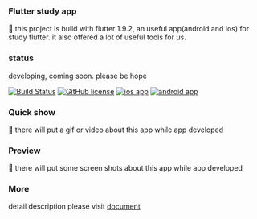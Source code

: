 
### Flutter study app  
:rocket: this project is build with flutter 1.9.2, an useful app(android and ios) for study flutter. it also offered a lot of useful tools for us.

### status
developing, coming soon. please be hope    

[![Build Status](https://travis-ci.com/houko/flutter-study-app.svg?branch=master)](https://travis-ci.com/houko/flutter-study-app)
[![GitHub license](https://img.shields.io/badge/license-BSD--2--Clause-blue)](https://github.com/houko/flutter-study-app/blob/master/LICENSE)
[![ios app](https://img.shields.io/badge/ios-app-brightgreen)](https://houko.github.io/flutter-study-app/)
[![android app](https://img.shields.io/badge/android-app-green)](https://houko.github.io/flutter-study-app/)  

### Quick show
:rocket:
there will put a gif or video about this app while app developed



### Preview
:rocket:
there will put some screen shots about this app while app developed


### More
detail description please visit [document](https://flutterstudy.xiaomo.info)